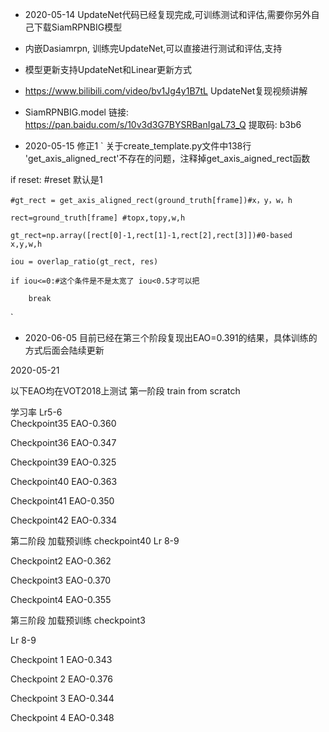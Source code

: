 - 2020-05-14 UpdateNet代码已经复现完成,可训练测试和评估,需要你另外自己下载SiamRPNBIG模型
- 内嵌Dasiamrpn, 训练完UpdateNet,可以直接进行测试和评估,支持 
- 模型更新支持UpdateNet和Linear更新方式
- https://www.bilibili.com/video/bv1Jg4y1B7tL UpdateNet复现视频讲解
- SiamRPNBIG.model 链接: https://pan.baidu.com/s/10v3d3G7BYSRBanIgaL73_Q 提取码: b3b6

- 2020-05-15 修正1
` 关于create_template.py文件中138行  'get_axis_aligned_rect'不存在的问题，注释掉get_axis_aigned_rect函数

if reset:   #reset 默认是1               

    #gt_rect = get_axis_aligned_rect(ground_truth[frame])#x，y，w，h

    rect=ground_truth[frame] #topx,topy,w,h

    gt_rect=np.array([rect[0]-1,rect[1]-1,rect[2],rect[3]])#0-based x,y,w,h

    iou = overlap_ratio(gt_rect, res)

    if iou<=0:#这个条件是不是太宽了 iou<0.5才可以把

        break   
`

- 2020-06-05 
目前已经在第三个阶段复现出EAO=0.391的结果，具体训练的方式后面会陆续更新



2020-05-21  

以下EAO均在VOT2018上测试 
第一阶段 train from scratch

学习率 Lr5-6  
Checkpoint35      EAO-0.360

Checkpoint36      EAO-0.347

Checkpoint39      EAO-0.325

Checkpoint40      EAO-0.363  

Checkpoint41      EAO-0.350

Checkpoint42      EAO-0.334


第二阶段 加载预训练 checkpoint40
Lr 8-9 

Checkpoint2  EAO-0.362

Checkpoint3  EAO-0.370

Checkpoint4  EAO-0.355


第三阶段 加载预训练 checkpoint3

Lr 8-9 

Checkpoint 1   EAO-0.343

Checkpoint 2   EAO-0.376

Checkpoint 3   EAO-0.344

Checkpoint 4   EAO-0.348

